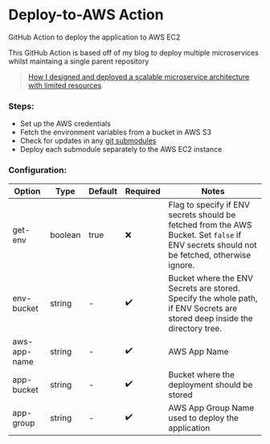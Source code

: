 # Deploy-to-AWS Action

GitHub Action to deploy the application to AWS EC2

This GitHub Action is based off of my blog to deploy multiple microservices whilst maintaing a single parent repository

> [How I designed and deployed a scalable microservice architecture with limited resources](https://shauryaag.medium.com/how-i-designed-and-deployed-a-scalable-microservice-architecture-with-limited-resources-c326d8ab4282)

### Steps:

- Set up the AWS credentials
- Fetch the environment variables from a bucket in AWS S3
- Check for updates in any [git submodules](https://git-scm.com/book/en/v2/Git-Tools-Submodules)
- Deploy each submodule separately to the AWS EC2 instance

### Configuration:

| Option       | Type    | Default | Required           | Notes                                                                                                                                     |
| ------------ | ------- | ------- | ------------------ | ----------------------------------------------------------------------------------------------------------------------------------------- |
| get-env      | boolean | true    | :x:                | Flag to specify if ENV secrets should be fetched from the AWS Bucket. Set `false` if ENV secrets should not be fetched, otherwise ignore. |
| env-bucket   | string  | -       | :heavy_check_mark: | Bucket where the ENV Secrets are stored. Specify the whole path, if ENV Secrets are stored deep inside the directory tree.                |
| aws-app-name | string  | -       | :heavy_check_mark: | AWS App Name                                                                                                                              |
| app-bucket   | string  | -       | :heavy_check_mark: | Bucket where the deployment should be stored                                                                                              |
| app-group    | string  | -       | :heavy_check_mark: | AWS App Group Name used to deploy the application                                                                                         |
